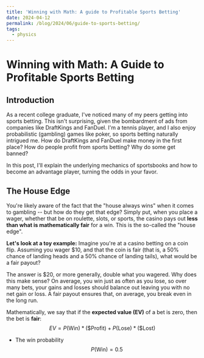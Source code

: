 ```yaml
---
title: 'Winning with Math: A guide to Profitable Sports Betting'
date: 2024-04-12
permalink: /blog/2024/06/guide-to-sports-betting/
tags:
  - physics
---
```


# Winning with Math: A Guide to Profitable Sports Betting

## Introduction
As a recent college graduate, I've noticed many of my peers getting into sports betting. This isn't surprising, given the bombardment of ads from companies like DraftKings and FanDuel. I'm a tennis player, and I also enjoy probabilistic (gambling) games like poker, so sports betting naturally intrigued me. How do DraftKings and FanDuel make money in the first place? How do people profit from sports betting? Why do some get banned?

In this post, I'll explain the underlying mechanics of sportsbooks and how to become an advantage player, turning the odds in your favor.

## The House Edge
You're likely aware of the fact that the "house always wins" when it comes to gambling -- but how do they get that edge? Simply put, when you place a wager, whether that be on roulette, slots, or sports, the casino pays out **less than what is mathematically fair** for a win. This is the so-called the "house edge".

__Let's look at a toy example:__
Imagine you're at a casino betting on a coin flip. Assuming you wager $10, and that the coin is fair (that is, a 50% chance of landing heads and a 50% chance of landing tails), what would be a fair payout?

The answer is $20, or more generally, double what you wagered. Why does this make sense? On average, you win just as often as you lose, so over many bets, your gains and losses should balance out leaving you with no net gain or loss. A fair payout ensures that, on average, you break even in the long run.

Mathematically, we say that if the **expected value (EV)** of a bet is zero, then the bet is **fair**:
$$EV = P(\text{Win}) * (\text{\$ Profit}) + P(\text{Lose}) * (\text{\$ Lost})$$
- The win probability $$P(\text{Win}) = 0.5$$

